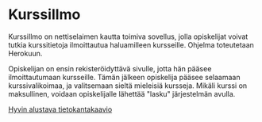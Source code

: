 # KurssiIlmo

KurssiIlmo on nettiselaimen kautta toimiva sovellus, jolla opiskelijat voivat tutkia kurssitietoja ilmoittautua haluamilleen kursseille. Ohjelma toteutetaan Herokuun.

Opiskelijan on ensin rekisteröidyttävä sivulle, jotta hän pääsee ilmoittautumaan kursseille. Tämän jälkeen opiskelija pääsee selaamaan kurssivalikoimaa, ja valitsemaan sieltä mieleisiä kursseja. Mikäli kurssi on maksullinen, voidaan opiskelijalle lähettää "lasku" järjestelmän avulla.

[Hyvin alustava tietokantakaavio](https://github.com/henripalin/KurssiIlmo/blob/master/dokumentaatio/tietokantakaavio.png)
